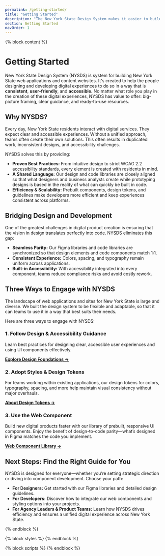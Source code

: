 ```yaml
---
permalink: /getting-started/
title: "Getting Started"
description: "The New York State Design System makes it easier to build accessible, usable websites for New York State."
section: Getting Started
navOrder: 1
---
```


{% block content %}

# Getting Started

New York State Design System (NYSDS) is system for building New York State web applications and content websites. It's created to help the people designing and developing digital experiences to do so in a way that is **consistent**, **user-friendly**, and **accessible**. No matter what role you play in the creation of these digital experiences, NYSDS has value to offer: big-picture framing, clear guidance, and ready-to-use resources.

## Why NYSDS?

Every day, New York State residents interact with digital services. They expect clear and accessible experiences. Without a unified approach, teams often create their own solutions. This often results in duplicated work, inconsistent designs, and accessibility challenges.

NYSDS solves this by providing:

- **Proven Best Practices:** From intuitive design to strict WCAG 2.2 accessibility standards, every element is created with residents in mind.
- **A Shared Language:** Our design and code libraries are closely aligned so that what designers and business analysts create while prototyping designs is based in the reality of what can quickly be built in code.
- **Efficiency & Scalability:** Prebuilt components, design tokens, and guidelines make developers more efficient and keep experiences consistent across platforms.

## Bridging Design and Development

One of the greatest challenges in digital product creation is ensuring that the vision in design translates perfectly into code. NYSDS eliminates this gap:

- **Seamless Parity:** Our Figma libraries and code libraries are synchronized so that design elements and code components match 1:1.
- **Consistent Experience:** Colors, spacing, and typography remain uniform across applications.
- **Built-in Accessibility:** With accessibility integrated into every component, teams reduce compliance risks and avoid costly rework.

## Three Ways to Engage with NYSDS

The landscape of web applications and sites for New York State is large and diverse. We built the design system to be flexible and adaptable, so that it can teams to use it in a way that best suits their needs. 

Here are three ways to engage with NYSDS:

### 1. Follow Design & Accessibility Guidance

Learn best practices for designing clear, accessible user experiences and using UI components effectively.

**[Explore Design Foundations →](/foundations/)**

### 2. Adopt Styles & Design Tokens

For teams working within existing applications, our design tokens for colors, typography, spacing, and more help maintain visual consistency without major overhauls.  

**[About Design Tokens →](/foundations/tokens/)**

### 3. Use the Web Component

Build new digital products faster with our library of prebuilt, responsive UI components. Enjoy the benefit of design-to-code parity—what’s designed in Figma matches the code you implement.  

**[Web Component Library →](/components/)**

## Next Steps: Find the Right Guide for You

NYSDS is designed for everyone—whether you’re setting strategic direction or diving into component development. Choose your path:

- **For Designers:** Get started with our Figma libraries and detailed design guidelines.
- **For Developers:** Discover how to integrate our web components and styling options into your projects.
- **For Agency Leaders & Product Teams:** Learn how NYSDS drives efficiency and ensures a unified digital experience across New York State.

{% endblock %}

{% block styles %}
{% endblock %}

{% block scripts %}
{% endblock %}